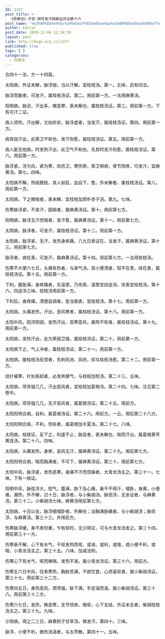 ```yaml
---
ID: 1157
post_title: >
  《伤寒论》子目·辨可发汗病脉证并治第十六
post_name: '%e3%80%8a%e4%bc%a4%e5%af%92%e8%ae%ba%e3%80%8b%e5%ad%90%e7%9b%ae%c2%b7%e8%be%a8%e5%8f%af%e5%8f%91%e6%b1%97%e7%97%85%e8%84%89%e8%af%81%e5%b9%b6%e6%b2%bb%e7%ac%ac%e5%8d%81%e5%85%ad'
author: Editor
post_date: 2020-12-04 12:34:59
layout: post
link: http://kege.org.cn/1157
published: true
tags: [ ]
categories:
  - 伤寒论
---
```

<!-- wp:paragraph -->
<p><span class="has-inline-color has-secondary-color">合四十一法，方一十四首。</span></p>
<!-- /wp:paragraph -->

<!-- wp:paragraph -->
<p>太阳病，外证未解，脉浮弱，当以汗解，宜桂枝汤。第一。五味，前有四法。</p>
<!-- /wp:paragraph -->

<!-- wp:paragraph -->
<p>脉浮而数者，可发汗，属桂枝汤证。第二。用前第一方。一法用麻黄汤。</p>
<!-- /wp:paragraph -->

<!-- wp:paragraph -->
<p>阳明病，脉迟，汗出多，微恶寒，表未解也，属桂枝汤证。第三。用前第一方。下有可汗二证。</p>
<!-- /wp:paragraph -->

<!-- wp:paragraph -->
<p>病人烦热，汗出解，又如疟状，脉浮虚者，当发汗，属桂枝汤证。第四。用前第一方。</p>
<!-- /wp:paragraph -->

<!-- wp:paragraph -->
<p>病常自汗出，此荣卫不和也，发汗则愈，属桂枝汤证。第五。用前第一方。</p>
<!-- /wp:paragraph -->

<!-- wp:paragraph -->
<p>病人脏无他病，时发热汗出，此卫气不和也，先其时发汗则愈，属桂枝汤证。第六。用前第一方。</p>
<!-- /wp:paragraph -->

<!-- wp:paragraph -->
<p>脉浮紧，浮为风，紧为寒，风伤卫，寒伤荣，荣卫俱病，骨节烦疼，可发汗，宜麻黄汤。第七。四味。</p>
<!-- /wp:paragraph -->

<!-- wp:paragraph -->
<p>太阳病不解，热结膀胱，其人如狂，血自下，愈。外未解者，属桂枝汤证。第八。用前第一方。</p>
<!-- /wp:paragraph -->

<!-- wp:paragraph -->
<p>太阳病，下之微喘者，表未解，宜桂枝加厚朴杏子汤。第九。七味。</p>
<!-- /wp:paragraph -->

<!-- wp:paragraph -->
<p>伤寒脉浮紧，不发汗，因衄者，属麻黄汤证。第十。用前第七方。</p>
<!-- /wp:paragraph -->

<!-- wp:paragraph -->
<p>阳明病，脉浮无汗而喘者，发汗愈，属麻黄汤证。第十一。用前第七方。</p>
<!-- /wp:paragraph -->

<!-- wp:paragraph -->
<p>太阴病，脉浮者，可发汗，属桂枝汤证。第十二。用前第一方。</p>
<!-- /wp:paragraph -->

<!-- wp:paragraph -->
<p>太阳病，脉浮紧，无汗，发热身疼痛，八九日表证在，当发汗，属麻黄汤证。第十三。用前第七方。</p>
<!-- /wp:paragraph -->

<!-- wp:paragraph -->
<p>脉浮者，病在表，可发汗，属麻黄汤证。第十四。用前第七方。一法用桂枝汤。</p>
<!-- /wp:paragraph -->

<!-- wp:paragraph -->
<p>伤寒不大便六七日，头痛有热者，与承气汤。其小便清者，知不在里，续在表，属桂枝汤证。第十五。用前第一方。</p>
<!-- /wp:paragraph -->

<!-- wp:paragraph -->
<p>下利，腹胀满，身疼痛者，先温里，乃攻表，温里宜四逆汤，攻表宜桂枝汤。第十六。四逆汤三味。桂枝汤用前第一方。</p>
<!-- /wp:paragraph -->

<!-- wp:paragraph -->
<p>下利后，身疼痛，清便自调者，急当救表，宜桂枝汤。第十七。用前第一方。</p>
<!-- /wp:paragraph -->

<!-- wp:paragraph -->
<p>太阳病，头痛发热，汗出，恶风寒者，属桂枝汤证。第十八。用前第一方。</p>
<!-- /wp:paragraph -->

<!-- wp:paragraph -->
<p>太阳中风，阳浮阴弱，发热汗出，恶寒恶风，鼻鸣干呕者，属桂枝汤证。第十九。用前第一方。</p>
<!-- /wp:paragraph -->

<!-- wp:paragraph -->
<p>太阳病，发热汗出，此为荣弱卫强，属桂枝汤证。第二十。用前第一方。</p>
<!-- /wp:paragraph -->

<!-- wp:paragraph -->
<p>太阳病下之，气上冲者，属桂枝汤证。第二十一。用前第一方。</p>
<!-- /wp:paragraph -->

<!-- wp:paragraph -->
<p>太阳病，服桂枝汤反烦者，先刺风池、风府，却与桂枝汤愈。第二十二。用前第一方。</p>
<!-- /wp:paragraph -->

<!-- wp:paragraph -->
<p>烧针被寒，针处核起者，必发奔豚气，与桂枝加桂汤。第二十三。五味。</p>
<!-- /wp:paragraph -->

<!-- wp:paragraph -->
<p>太阳病，项背强几几，汗出恶风者，宜桂枝加葛根汤。第二十四。七味。注见第二卷中。</p>
<!-- /wp:paragraph -->

<!-- wp:paragraph -->
<p>太阳病，项背强几几，无汗恶风者，属葛根汤证。第二十五。用前方。</p>
<!-- /wp:paragraph -->

<!-- wp:paragraph -->
<p>太阳阳明合病，自利，属葛根汤证。第二十六。用前方。一云，用后第二十八方。</p>
<!-- /wp:paragraph -->

<!-- wp:paragraph -->
<p>太阳阳明合病，不利，但呕者，属葛根加半夏汤。第二十七。八味。</p>
<!-- /wp:paragraph -->

<!-- wp:paragraph -->
<p>太阳病，桂枝证，反下之，利遂不止，脉促者，表未解也，喘而汗出，属葛根黄芩黄连汤。第二十八。四味。</p>
<!-- /wp:paragraph -->

<!-- wp:paragraph -->
<p>太阳病，头痛发热，身疼，恶风无汗，属麻黄汤证。第二十九。用前第七方。</p>
<!-- /wp:paragraph -->

<!-- wp:paragraph -->
<p>太阳阳明合病，喘而胸满者，不可下，属麻黄汤证。第三十。用前第七方。</p>
<!-- /wp:paragraph -->

<!-- wp:paragraph -->
<p>太阳中风，脉浮紧，发热恶寒，身痛不汗而烦躁者，大青龙汤主之。第三十一。七味。下有一病证。</p>
<!-- /wp:paragraph -->

<!-- wp:paragraph -->
<p>阳明中风，脉弦浮大，短气，腹满，胁下及心痛，鼻干不得汗，嗜卧，身黄，小便难，潮热，外不解，过十日，脉浮者，与小柴胡汤。脉但浮，无余证者，与麻黄汤。第三十二。小柴胡汤七味。麻黄汤用前第七方。</p>
<!-- /wp:paragraph -->

<!-- wp:paragraph -->
<p>太阳病，十日以去，脉浮细嗜卧者，外解也；设胸满胁痛者，与小柴胡汤；脉但浮，与麻黄汤。第三十三。并用前方。</p>
<!-- /wp:paragraph -->

<!-- wp:paragraph -->
<p>伤寒脉浮缓，身不疼但重，乍有轻时，无少阴证，可与大青龙汤发之。第三十四。用前第三十一方。</p>
<!-- /wp:paragraph -->

<!-- wp:paragraph -->
<p>伤寒表不解，心下有水气，干呕发热而咳，或渴，或利，或噎，或小便不利，或喘，小青龙汤主之。第三十五。八味。加减法附。</p>
<!-- /wp:paragraph -->

<!-- wp:paragraph -->
<p>伤寒心下有水气，咳而微喘，发热不渴，属小青龙汤证。第三十六。用前方。</p>
<!-- /wp:paragraph -->

<!-- wp:paragraph -->
<p>伤寒五六日中风，往来寒热，胸胁苦满，不欲饮食，心烦喜呕者，属小柴胡汤证。第三十七。用前第三十二方。</p>
<!-- /wp:paragraph -->

<!-- wp:paragraph -->
<p>伤寒四五日，身热恶风，颈项强，胁下满，手足温而渴，属小柴胡汤证。第三十八。用前第三十二方。</p>
<!-- /wp:paragraph -->

<!-- wp:paragraph -->
<p>伤寒六七日，发热，微恶寒，支节烦疼，微呕，心下支结，外证未去者，柴胡桂枝汤主之。第三十九。九味。</p>
<!-- /wp:paragraph -->

<!-- wp:paragraph -->
<p>少阴病，得之二三日，麻黄附子甘草汤，微发汗。第四十。三味。</p>
<!-- /wp:paragraph -->

<!-- wp:paragraph -->
<p>脉浮，小便不利，微热消渴者，与五苓散。第四十一。五味。</p>
<!-- /wp:paragraph -->